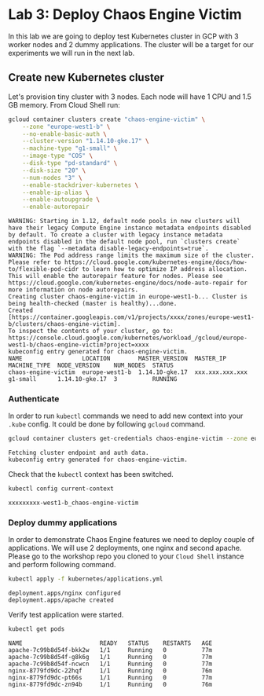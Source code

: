 # Lab 3: Deploy Chaos Engine Victim

In this lab we are going to deploy test Kubernetes cluster in GCP with 3 worker nodes and 2 dummy applications.
The cluster will be a target for our experiments we will run in the next lab.

## Create new Kubernetes cluster
Let's provision tiny cluster with 3 nodes. Each node will have 1 CPU and 1.5 GB memory.
From Cloud Shell run:

```bash tab="gcloud command"
gcloud container clusters create "chaos-engine-victim" \
    --zone "europe-west1-b" \
    --no-enable-basic-auth \
    --cluster-version "1.14.10-gke.17" \
    --machine-type "g1-small" \
    --image-type "COS" \
    --disk-type "pd-standard" \
    --disk-size "20" \
    --num-nodes "3" \
    --enable-stackdriver-kubernetes \
    --enable-ip-alias \
    --enable-autoupgrade \
    --enable-autorepair 
```

```tab="expected output"
WARNING: Starting in 1.12, default node pools in new clusters will have their legacy Compute Engine instance metadata endpoints disabled by default. To create a cluster with legacy instance metadata endpoints disabled in the default node pool, run `clusters create` with the flag `--metadata disable-legacy-endpoints=true`.
WARNING: The Pod address range limits the maximum size of the cluster. Please refer to https://cloud.google.com/kubernetes-engine/docs/how-to/flexible-pod-cidr to learn how to optimize IP address allocation.
This will enable the autorepair feature for nodes. Please see https://cloud.google.com/kubernetes-engine/docs/node-auto-repair for more information on node autorepairs.
Creating cluster chaos-engine-victim in europe-west1-b... Cluster is being health-checked (master is healthy)...done.
Created [https://container.googleapis.com/v1/projects/xxxx/zones/europe-west1-b/clusters/chaos-engine-victim].
To inspect the contents of your cluster, go to: https://console.cloud.google.com/kubernetes/workload_/gcloud/europe-west1-b/chaos-engine-victim?project=xxxx
kubeconfig entry generated for chaos-engine-victim.
NAME                 LOCATION        MASTER_VERSION  MASTER_IP      MACHINE_TYPE  NODE_VERSION    NUM_NODES  STATUS
chaos-engine-victim  europe-west1-b  1.14.10-gke.17  xxx.xxx.xxx.xxx  g1-small      1.14.10-gke.17  3          RUNNING
```

### Authenticate

In order to run `kubectl` commands we need to add new context into your `.kube` config. It could be done by following `gcloud` command.

```bash tab="gcloud command"
gcloud container clusters get-credentials chaos-engine-victim --zone europe-west1-b 
```

```tab="expected output"
Fetching cluster endpoint and auth data.
kubeconfig entry generated for chaos-engine-victim.
```

Check that the `kubectl` context has been switched.

```bash tab="shell command"
kubectl config current-context
```

```tab="expected output"
xxxxxxxxx-west1-b_chaos-engine-victim
```

### Deploy dummy applications

In order to demonstrate Chaos Engine features we need to deploy couple of applications. We will use 2 deployments, one nginx and second apache.
Please go to the workshop repo you cloned to your `Cloud Shell` instance and perform following command.

```bash tab="shell command"
kubectl apply -f kubernetes/applications.yml
```

```tab="expected output"
deployment.apps/nginx configured
deployment.apps/apache created
```

Verify test application were started.

```bash tab="shell command"
kubectl get pods
```

```tab="expected output"
NAME                      READY   STATUS    RESTARTS   AGE
apache-7c99b8d54f-bkk2w   1/1     Running   0          77m
apache-7c99b8d54f-g8k6g   1/1     Running   0          77m
apache-7c99b8d54f-ncwcn   1/1     Running   0          77m
nginx-8779fd9dc-22hqf     1/1     Running   0          76m
nginx-8779fd9dc-pt66s     1/1     Running   0          77m
nginx-8779fd9dc-zn94b     1/1     Running   0          76m
```
